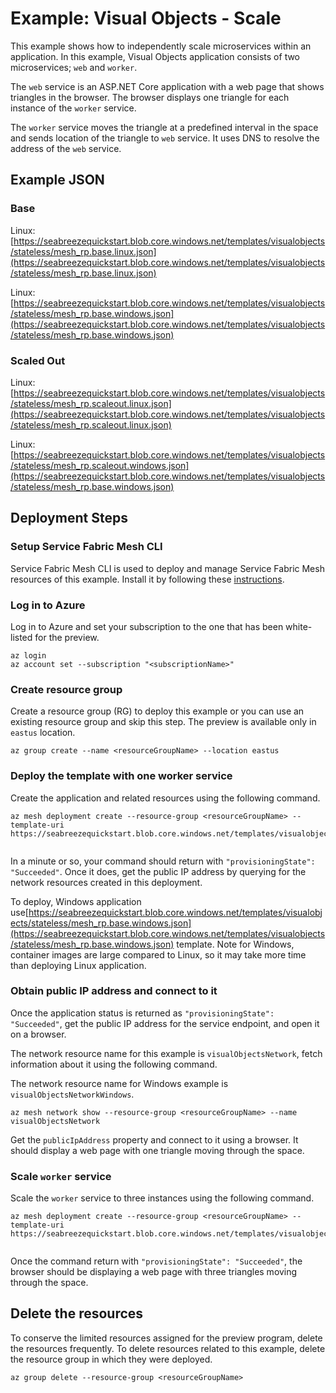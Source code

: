 # Example: Visual Objects - Scale

This example shows how to independently scale microservices within an application. In this example, Visual Objects application consists of two microservices; `web` and `worker`. 

The `web` service is an ASP.NET Core application with a web page that shows triangles in the browser. The browser displays one triangle for each instance of the `worker` service. 

The `worker` service moves the triangle at a predefined interval in the space and sends location of the triangle to `web` service. It uses DNS to resolve the address of the `web` service.


## Example JSON

### Base
Linux: [https://seabreezequickstart.blob.core.windows.net/templates/visualobjects/stateless/mesh_rp.base.linux.json](https://seabreezequickstart.blob.core.windows.net/templates/visualobjects/stateless/mesh_rp.base.linux.json)

Linux: [https://seabreezequickstart.blob.core.windows.net/templates/visualobjects/stateless/mesh_rp.base.windows.json](https://seabreezequickstart.blob.core.windows.net/templates/visualobjects/stateless/mesh_rp.base.windows.json)

### Scaled Out
Linux: [https://seabreezequickstart.blob.core.windows.net/templates/visualobjects/stateless/mesh_rp.scaleout.linux.json](https://seabreezequickstart.blob.core.windows.net/templates/visualobjects/stateless/mesh_rp.scaleout.linux.json)

Linux: [https://seabreezequickstart.blob.core.windows.net/templates/visualobjects/stateless/mesh_rp.scaleout.windows.json](https://seabreezequickstart.blob.core.windows.net/templates/visualobjects/stateless/mesh_rp.base.windows.json)

## Deployment Steps

### Setup Service Fabric Mesh CLI
Service Fabric Mesh CLI is used to deploy and manage Service Fabric Mesh resources of this example. Install it by following these [instructions](./cli-setup.md). 

### Log in to Azure

Log in to Azure and set your subscription to the one that has been white-listed for the preview.

```cli
az login
az account set --subscription "<subscriptionName>"
```

### Create resource group
Create a resource group (RG) to deploy this example or you can use an existing resource group and skip this step. The preview is available only in `eastus` location.

```cli
az group create --name <resourceGroupName> --location eastus 
```

### Deploy the template with one worker service

Create the application and related resources using the following command.

```cli
az mesh deployment create --resource-group <resourceGroupName> --template-uri https://seabreezequickstart.blob.core.windows.net/templates/visualobjects/stateless/mesh_rp.base.linux.json
  
```
In a minute or so, your command should return with `"provisioningState": "Succeeded"`. Once it does, get the public IP address by querying for the network resources created in this deployment.

To deploy, Windows application use[https://seabreezequickstart.blob.core.windows.net/templates/visualobjects/stateless/mesh_rp.base.windows.json](https://seabreezequickstart.blob.core.windows.net/templates/visualobjects/stateless/mesh_rp.base.windows.json) template. Note for Windows, container images are large compared to Linux, so it may take more time than deploying Linux application.

### Obtain public IP address and connect to it

Once the application status is returned as `"provisioningState": "Succeeded"`, get the public IP address for the service endpoint, and open it on a browser.

The network resource name for this example is `visualObjectsNetwork`, fetch information about it using the following command. 

The network resource name for Windows example is `visualObjectsNetworkWindows`.

```cli
az mesh network show --resource-group <resourceGroupName> --name visualObjectsNetwork
```

Get the `publicIpAddress` property and connect to it using a browser. It should display a web page with one triangle moving through the space.

### Scale `worker` service

Scale the `worker` service to three instances using the following command. 

```cli
az mesh deployment create --resource-group <resourceGroupName> --template-uri https://seabreezequickstart.blob.core.windows.net/templates/visualobjects/stateless/mesh_rp.scaleout.linux.json
  
```

Once the command return with `"provisioningState": "Succeeded"`,  the browser should be displaying a web page with three triangles moving through the space.

## Delete the resources

To conserve the limited resources assigned for the preview program, delete the resources frequently. To delete resources related to this example, delete the resource group in which they were deployed.

```cli
az group delete --resource-group <resourceGroupName> 
```
